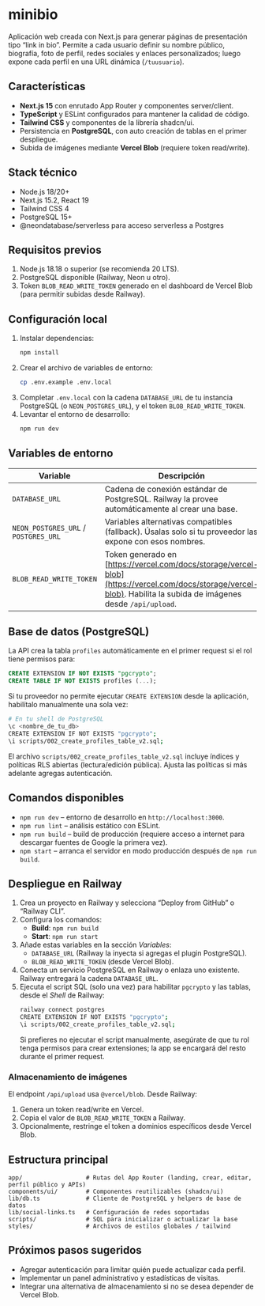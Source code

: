 # minibio

Aplicación web creada con Next.js para generar páginas de presentación tipo “link in bio”. Permite a cada usuario definir su nombre público, biografía, foto de perfil, redes sociales y enlaces personalizados; luego expone cada perfil en una URL dinámica (`/tuusuario`).

## Características
- **Next.js 15** con enrutado App Router y componentes server/client.
- **TypeScript** y ESLint configurados para mantener la calidad de código.
- **Tailwind CSS** y componentes de la librería shadcn/ui.
- Persistencia en **PostgreSQL**, con auto creación de tablas en el primer despliegue.
- Subida de imágenes mediante **Vercel Blob** (requiere token read/write).

## Stack técnico
- Node.js 18/20+
- Next.js 15.2, React 19
- Tailwind CSS 4
- PostgreSQL 15+
- @neondatabase/serverless para acceso serverless a Postgres

## Requisitos previos
1. Node.js 18.18 o superior (se recomienda 20 LTS).
2. PostgreSQL disponible (Railway, Neon u otro).
3. Token `BLOB_READ_WRITE_TOKEN` generado en el dashboard de Vercel Blob (para permitir subidas desde Railway).

## Configuración local
1. Instalar dependencias:
   ```bash
   npm install
   ```
2. Crear el archivo de variables de entorno:
   ```bash
   cp .env.example .env.local
   ```
3. Completar `.env.local` con la cadena `DATABASE_URL` de tu instancia PostgreSQL (o `NEON_POSTGRES_URL`), y el token `BLOB_READ_WRITE_TOKEN`.
4. Levantar el entorno de desarrollo:
   ```bash
   npm run dev
   ```

## Variables de entorno
| Variable | Descripción |
| --- | --- |
| `DATABASE_URL` | Cadena de conexión estándar de PostgreSQL. Railway la provee automáticamente al crear una base. |
| `NEON_POSTGRES_URL` / `POSTGRES_URL` | Variables alternativas compatibles (fallback). Úsalas solo si tu proveedor las expone con esos nombres. |
| `BLOB_READ_WRITE_TOKEN` | Token generado en [https://vercel.com/docs/storage/vercel-blob](https://vercel.com/docs/storage/vercel-blob). Habilita la subida de imágenes desde `/api/upload`. |

## Base de datos (PostgreSQL)
La API crea la tabla `profiles` automáticamente en el primer request si el rol tiene permisos para:

```sql
CREATE EXTENSION IF NOT EXISTS "pgcrypto";
CREATE TABLE IF NOT EXISTS profiles (...);
```

Si tu proveedor no permite ejecutar `CREATE EXTENSION` desde la aplicación, habilítalo manualmente una sola vez:

```bash
# En tu shell de PostgreSQL
\c <nombre_de_tu_db>
CREATE EXTENSION IF NOT EXISTS "pgcrypto";
\i scripts/002_create_profiles_table_v2.sql;
```

El archivo `scripts/002_create_profiles_table_v2.sql` incluye índices y políticas RLS abiertas (lectura/edición pública). Ajusta las políticas si más adelante agregas autenticación.

## Comandos disponibles
- `npm run dev` – entorno de desarrollo en `http://localhost:3000`.
- `npm run lint` – análisis estático con ESLint.
- `npm run build` – build de producción (requiere acceso a internet para descargar fuentes de Google la primera vez).
- `npm start` – arranca el servidor en modo producción después de `npm run build`.

## Despliegue en Railway
1. Crea un proyecto en Railway y selecciona “Deploy from GitHub” o “Railway CLI”.
2. Configura los comandos:
   - **Build**: `npm run build`
   - **Start**: `npm run start`
3. Añade estas variables en la sección *Variables*:
   - `DATABASE_URL` (Railway la inyecta si agregas el plugin PostgreSQL).
   - `BLOB_READ_WRITE_TOKEN` (desde Vercel Blob).
4. Conecta un servicio PostgreSQL en Railway o enlaza uno existente. Railway entregará la cadena `DATABASE_URL`.
5. Ejecuta el script SQL (solo una vez) para habilitar `pgcrypto` y las tablas, desde el *Shell* de Railway:
   ```bash
   railway connect postgres
   CREATE EXTENSION IF NOT EXISTS "pgcrypto";
   \i scripts/002_create_profiles_table_v2.sql;
   ```
   Si prefieres no ejecutar el script manualmente, asegúrate de que tu rol tenga permisos para crear extensiones; la app se encargará del resto durante el primer request.

### Almacenamiento de imágenes
El endpoint `/api/upload` usa `@vercel/blob`. Desde Railway:
1. Genera un token read/write en Vercel.
2. Copia el valor de `BLOB_READ_WRITE_TOKEN` a Railway.
3. Opcionalmente, restringe el token a dominios específicos desde Vercel Blob.

## Estructura principal
```
app/                  # Rutas del App Router (landing, crear, editar, perfil público y APIs)
components/ui/        # Componentes reutilizables (shadcn/ui)
lib/db.ts             # Cliente de PostgreSQL y helpers de base de datos
lib/social-links.ts   # Configuración de redes soportadas
scripts/              # SQL para inicializar o actualizar la base
styles/               # Archivos de estilos globales / tailwind
```

## Próximos pasos sugeridos
- Agregar autenticación para limitar quién puede actualizar cada perfil.
- Implementar un panel administrativo y estadísticas de visitas.
- Integrar una alternativa de almacenamiento si no se desea depender de Vercel Blob.
